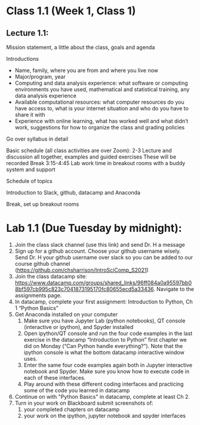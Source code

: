 # Class 1.1 (Week 1, Class 1)

## Lecture 1.1: 

Mission statement, a little about the class, goals and agenda

Introductions
-	Name, family, where you are from and where you live now
-	Major/program, year 
-	Computing and data analysis experience: what software or computing environments you have used, mathematical and statistical training, any data analysis experience
-	Available computational resources: what computer resources do you have access to, what is your internet situation and who do you have to share it with
-	Experience with online learning, what has worked well and what didn’t work, suggestions for how to organize the class and grading policies

Go over syllabus in detail

Basic schedule (all class activities are over Zoom):
2-3 Lecture and discussion all together, examples and guided exercises
These will be recorded
Break
3:15-4:45 Lab work time in breakout rooms with a buddy system and support

Schedule of topics

Introduction to Slack, github, datacamp and Anaconda

Break, set up breakout rooms

# Lab 1.1 (Due Tuesday by midnight):
1.	Join the class slack channel (use this link) and send Dr. H a message
1.	Sign up for a github account. Choose your github username wisely. Send Dr. H your github username over slack so you can be added to our course github channel (https://github.com/chsharrison/IntroSciComp_S2021)
1.	Join the class datacamp site: https://www.datacamp.com/groups/shared_links/96ff084a0a95597bb08bf597cb995c823c7041873195170fc80655ecd5a33436. Navigate to the assignments page.
1.	In datacamp, complete your first assignment: Introduction to Python, Ch 1 “Python Basics”
1.	Get Anaconda installed on your computer
    1.	Make sure you have Jupyter Lab (python notebooks), QT console (interactive or ipython), and Spyder installed
    1.	Open ipython/QT console and run the four code examples in the last exercise in the datacamp “Introduction to Python” first chapter we did on Monday (“Can Python handle everything?”). Note that the ipython console is what the bottom datacamp interactive window uses.
    1.	Enter the same four code examples again both in Jupyter interactive notebook and Spyder. Make sure you know how to execute code in each of these interfaces.
    2.	Play around with these different coding interfaces and practicing some of the code you learned in datacamp
1. Continue on with "Python Basics" in datacamp, complete at least Ch 2.
6.	Turn in your work on Blackboard submit screenshots of:
    1.	your completed chapters on datacamp
    2.	your work on the ipython, jupyter notebook and spyder interfaces
